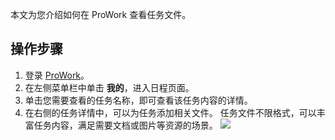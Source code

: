 本文为您介绍如何在 ProWork 查看任务文件。

##  操作步骤

1. 登录 [ProWork](https://prowork.qq.com/login)。
2. 在左侧菜单栏中单击 **我的**，进入日程页面。
3. 单击您需要查看的任务名称，即可查看该任务内容的详情。
4. 在右侧的任务详情中，可以为任务添加相关文件。
任务文件不限格式，可以丰富任务内容，满足需要文档或图片等资源的场景。
![](https://qcloudimg.tencent-cloud.cn/raw/870b9967ca0db9c4d36a8c91a1bbe9f4.png)
